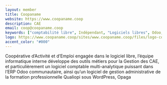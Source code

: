 ```yaml
---
layout: member
title: Coopaname
website: https://www.coopaname.coop
description: CAE
email: coop@coopaname.coop
keywords: ["comptabilité libre", Indépendant, "Logiciels libres", Odoo, Opaga, "Open Source"]
logo: https://www.coopaname.coop/sites/www.coopaname.coop/files/logo-coopaname.svg
accent_color: "#000"
---
```

Coopérative d’Activité et d’Emploi engagée dans le logiciel libre, l’équipe informatique interne développe des outils métiers pour la Gestion des CAE, et particulièrement un logiciel comptable multi-analytique puissant dans l’ERP Odoo communautaire, ainsi qu’un logiciel de gestion administrative de la formation professionnelle Qualiopi sous WordPress, Opaga
